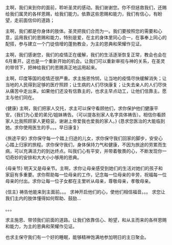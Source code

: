 主啊，我们来到你的面前，聆听圣灵的感动。我们谢谢您。你不但拯救我们，还赐给我们属灵的各样恩赐，给我们能力。依靠这些恩赐和能力，我们有信心，有盼望，走前面信仰的道路；

主啊，我们都是你身体的肢体。圣灵把我们合而为一。我们要按照您的需要和心意，运用我们的恩赐和能力，特别是爱，在主的身体里同心合一，在事奉上同心的配搭，参与建立一个门徒倍增的蓬勃教会，为主的恩典和荣耀作见证。

主啊，我们感谢您，我们的疫情正在缓解，我们的生活逐渐恢复正常，教会也会在6月重开。这也是一个重新开始的机会。让我们可以重新审视与神的关系，在圣灵的带领下，把神给我们的恩赐真正地运用起来。

主啊，印度等国的疫情还很严重。求主施恩怜悯，让当地的疫情尽快缓解消失；让当地的人民得到足够的医疗照顾；让生病的人们尽快康复；让失去亲人的人们尽快从痛苦中走出来。如果他们还没有信靠主的，也求主早点动工，让他们信靠主。愿主与他们同在。

{健康}
主啊，我们把家人交托，求主可以保守看顾他们，求你保护他们健康平安。{我们为心爱的弟兄/姐妹祷告。（可以提各别家人名字具体祷告）。相信你看顾家人比我照顾家人更稳妥。谢谢上帝爱我也爱我的家人。}
{恳求您医治的大能临到她。求你使用医生的手。。。早日康复}

{旅途平安}
求你保守每一个踏上归途的儿女，求你保守我们回家的脚步，安安心心踏上归家的旅程。求你保守我们，身体保持力气和健康，不因为旅途的劳累而生病，可以充满活力的到达终点。叫我们心有平安，并带着敬畏的心，不断发现你一切奇妙的安排和大大小小够用的恩典。

{母亲节}
明天又是母亲节。主啊，求你让母亲感受到她们的生活对她们的孩子和家庭有多重要。求你帮助每一位母亲的工作，记念每一位母亲的辛劳，祝福每一位母亲的付出。求你让每一位子女都在主里听从母亲，尊敬母亲，孝敬母亲。

{信主}
祷告他能来到主面前。。。
求神开启他们的心，使他们相信福音。。。
求您让我们主内的肢体懂得如何帮助、鼓励...

。。。

求主施恩、带领我们前面的道路。让我们依靠信心、盼望，和从主而来的各样恩赐和能力，为主的恩典和荣耀作见证。

也求主保守我们有一个好的睡眠，能够精神饱满地参加明日的主日聚会。
